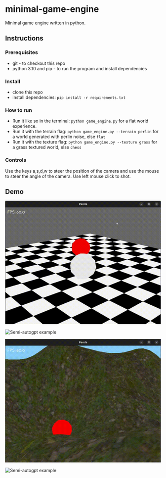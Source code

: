 # minimal-game-engine

Minimal game engine written in python.

## Instructions

### Prerequisites

* git - to checkout this repo
* python 3.10 and pip - to run the program and install dependencies

### Install

* clone this repo
* install dependencies: `pip install -r requirements.txt`

### How to run

* Run it like so in the terminal: `python game_engine.py` for a flat world experience.
* Run it with the terrain flag: `python game_engine.py --terrain perlin` for a world generated with perlin noise, else `flat`
* Run it with the texture flag: `python game_engine.py --texture grass` for a grass textured world, else `chess`

### Controls

Use the keys a,s,d,w to steer the position of the camera and use the mouse to steer the angle of the camera. Use left mouse click to shot.

## Demo
![Semi-autogpt example](docs/demo.gif)

![Semi-autogpt example](docs/demo2.gif)

![Semi-autogpt example](docs/demo3.gif)

![Semi-autogpt example](docs/demo4.gif)